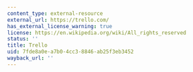 ```yaml
---
content_type: external-resource
external_url: https://trello.com/
has_external_license_warning: true
license: https://en.wikipedia.org/wiki/All_rights_reserved
status: ''
title: Trello
uid: 7fde8a0e-a7b0-4cc3-8846-ab25f3eb3452
wayback_url: ''
---
```

